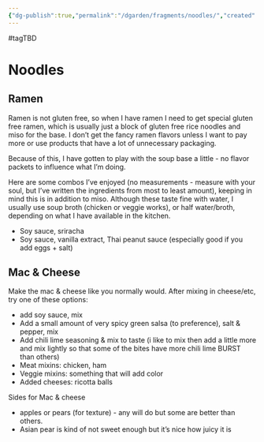 ```yaml
---
{"dg-publish":true,"permalink":"/dgarden/fragments/noodles/","created":"2024-12-14T17:39:56.464-05:00","updated":"2025-03-18T20:26:44.364-04:00"}
---
```


#tagTBD 
# Noodles
## Ramen

Ramen is not gluten free, so when I have ramen I need to get special gluten free ramen, which is usually just a block of gluten free rice noodles and miso for the base. I don’t get the fancy ramen flavors unless I want to pay more or use products that have a lot of unnecessary packaging.

Because of this, I have gotten to play with the soup base a little - no flavor packets to influence what I’m doing. 

Here are some combos I’ve enjoyed (no measurements - measure with your soul, but I’ve written the ingredients from most to least amount), keeping in mind this is in addition to miso. Although these taste fine with water, I usually use soup broth (chicken or veggie works), or half water/broth, depending on what I have available in the kitchen.

- Soy sauce, sriracha
- Soy sauce, vanilla extract, Thai peanut sauce (especially good if you add eggs + salt)

## Mac & Cheese
Make the mac & cheese like you normally would. After mixing in cheese/etc, try one of these options: 
- add soy sauce, mix
- Add a small amount of very spicy green salsa (to preference), salt & pepper, mix
- Add chili lime seasoning & mix to taste (i like to mix then add a little more and mix lightly so that some of the bites have more chili lime BURST than others)
- Meat mixins: chicken, ham
- Veggie mixins: something that will add color
- Added cheeses: ricotta balls

Sides for Mac & cheese
- apples or pears (for texture) - any will do but some are better than others.
- Asian pear is kind of not sweet enough but it’s nice how juicy it is